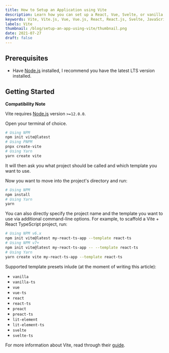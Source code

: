 ```yaml
---
title: How to Setup an Application using Vite
description: Learn how you can set up a React, Vue, Svelte, or vanilla JavaScript app using Vite.
keywords: Vite, Vite.js, Vue, Vue.js, React, React.js, Svelte, JavaScript, JS, TypeScript, TS, Node, Node.js
labels: Vite
thumbnail: /blog/setup-an-app-using-vite/thumbnail.png
date: 2021-07-27
draft: false
---
```


## Prerequisites

- Have [Node.js](https://nodejs.org/en/) installed, I recommend you have the latest LTS version installed.

## Getting Started

<alert>

**Compatibility Note**

Vite requires [Node.js](https://nodejs.org/en/) version `>=12.0.0`.

</alert>

Open your terminal of choice.

```bash
# Using NPM
npm init vite@latest
# Using PNPM
pnpx create-vite
# Using Yarn
yarn create vite
```

It will then ask you what project should be called and which template you want to use.

Now you want to move into the project's directory and run:

```bash
# Using NPM
npm install
# Using Yarn
yarn
```

You can also directly specify the project name and the template you want to use via additional command-line options. For example, to scaffold a Vite + React TypeScript project, run:

```bash
# Using NPM v6.x
npm init vite@latest my-react-ts-app --template react-ts
# Using NPM v7+
npm init vite@latest my-react-ts-app -- --template react-ts
# Using Yarn
yarn create vite my-react-ts-app --template react-ts
```

Supported template presets inlude (at the moment of writing this article):

- `vanilla`
- `vanilla-ts`
- `vue`
- `vue-ts`
- `react`
- `react-ts`
- `preact`
- `preact-ts`
- `lit-element`
- `lit-element-ts`
- `svelte`
- `svelte-ts`

For more information about Vite, read through their [guide](https://vitejs.dev/guide).
